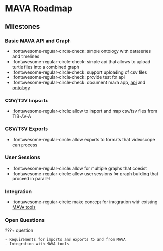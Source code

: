 # MAVA Roadmap

## Milestones

### Basic MAVA API and Graph

- :fontawesome-regular-circle-check: simple ontology with dataseries and timelines
- :fontawesome-regular-circle-check: simple api that allows to upload turtle files into a combined graph
- :fontawesome-regular-circle-check: support uploading of csv files
- :fontawesome-regular-circle-check: provide test for api
- :fontawesome-regular-circle-check: document mava app, [api](api.md) and [ontology](ontology.md)

### CSV/TSV Imports

- :fontawesome-regular-circle: allow to import and map csv/tsv files from TIB-AV-A

### CSV/TSV Exports

- :fontawesome-regular-circle: allow exports to formats that videoscope can process

### User Sessions

- :fontawesome-regular-circle: allow for multiple graphs that coexist
- :fontawesome-regular-circle: allow user sessions for graph building that proceed in parallel

### Integration

- :fontawesome-regular-circle: make concept for integration with existing [MAVA tools](tools.md)


### Open Questions

???+ question

    - Requirements for imports and exports to and from MAVA
    - Integration with MAVA tools